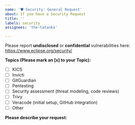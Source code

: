 ```yaml
---
name: '🛡 Security: General Request'
about: If you have a Security Request
title: ''
labels: security
assignees: 'the-tatanka'

---
```


Please report **undisclosed** or **confidential** vulnerabilities here: https://www.eclipse.org/security/

**Topics (Please mark an [x] to your Topic):**
- [ ] KICS
- [ ] Invicti
- [ ] GitGuardian
- [ ] Pentesting
- [ ] Security assessment (threat modeling, code reviews)
- [ ] Trivy
- [ ] Veracode (initial setup, GitHub integration)
- [ ] Other

**Please describe your request:**
